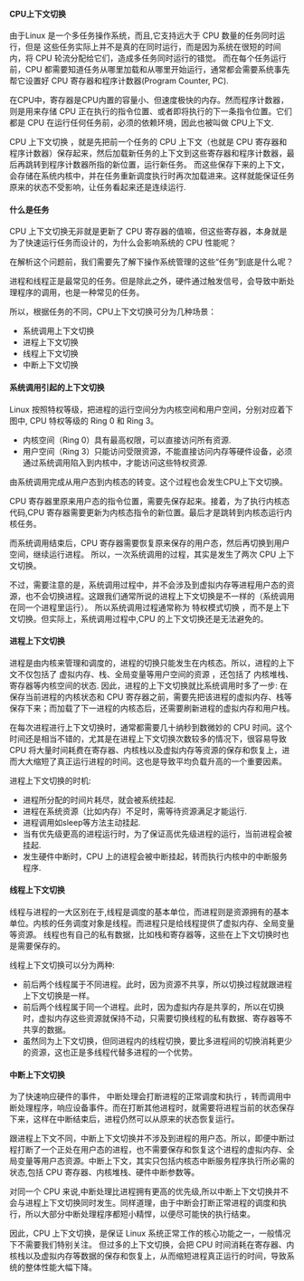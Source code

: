 #### CPU上下文切换

由于Linux 是一个多任务操作系统，而且,它支持远大于 CPU 数量的任务同时运行，但是 这些任务实际上并不是真的在同时运行，而是因为系统在很短的时间内，将 CPU 轮流分配给它们，造成多任务同时运行的错觉。 
而在每个任务运行前，CPU 都需要知道任务从哪里加载和从哪里开始运行，通常都会需要系统事先帮它设置好 CPU 寄存器和程序计数器(Program Counter, PC).

在CPU中，寄存器是CPU内置的容量小、但速度极快的内存。然而程序计数器，则是用来存储 CPU 正在执行的指令位置、或者即将执行的下一条指令位置。它们都是 CPU 在运行任何任务前，必须的依赖环境，因此也被叫做 CPU上下文.

CPU 上下文切换 ，就是先把前一个任务的 CPU 上下文（也就是 CPU 寄存器和程序计数器）保存起来，然后加载新任务的上下文到这些寄存器和程序计数器，最后再跳转到程序计数器所指的新位置，运行新任务。 而这些保存下来的上下文，会存储在系统内核中，并在任务重新调度执行时再次加载进来。这样就能保证任务原来的状态不受影响，让任务看起来还是连续运行.

#### 什么是任务

CPU 上下文切换无非就是更新了 CPU 寄存器的值嘛，但这些寄存器，本身就是为了快速运行任务而设计的，为什么会影响系统的 CPU 性能呢？ 

在解析这个问题前，我们需要先了解下操作系统管理的这些“任务”到底是什么呢？

进程和线程正是最常见的任务。但是除此之外，硬件通过触发信号，会导致中断处理程序的调用，也是一种常见的任务。

所以，根据任务的不同，CPU上下文切换可分为几种场景：

* 系统调用上下文切换
* 进程上下文切换
* 线程上下文切换
* 中断上下文切换

#### 系统调用引起的上下文切换

Linux 按照特权等级，把进程的运行空间分为内核空间和用户空间，分别对应着下图中, CPU 特权等级的 Ring 0 和 Ring 3。

* 内核空间（Ring 0）具有最高权限，可以直接访问所有资源.
* 用户空间（Ring 3）只能访问受限资源，不能直接访问内存等硬件设备，必须通过系统调用陷入到内核中，才能访问这些特权资源.

由系统调用完成从用户态到内核态的转变。这个过程也会发生CPU上下文切换。

CPU 寄存器里原来用户态的指令位置，需要先保存起来。接着，为了执行内核态代码,CPU 寄存器需要更新为内核态指令的新位置。最后才是跳转到内核态运行内核任务。

而系统调用结束后，CPU 寄存器需要恢复原来保存的用户态，然后再切换到用户空间，继续运行进程。 所以，一次系统调用的过程，其实是发生了两次 CPU 上下文切换。

不过，需要注意的是，系统调用过程中，并不会涉及到虚拟内存等进程用户态的资源，也不会切换进程。这跟我们通常所说的进程上下文切换是不一样的（系统调用在同一个进程里运行）。 所以系统调用过程通常称为 特权模式切换 ，而不是上下文切换。但实际上，系统调用过程中,CPU 的上下文切换还是无法避免的。

#### 进程上下文切换

进程是由内核来管理和调度的，进程的切换只能发生在内核态。所以，进程的上下文不仅包括了 虚拟内存、栈、全局变量等用户空间的资源 ，还包括了 内核堆栈、寄存器等内核空间的状态. 因此，进程的上下文切换就比系统调用时多了一步: 在保存当前进程的内核状态和 CPU 寄存器之前，需要先把该进程的虚拟内存、栈等保存下来；而加载了下一进程的内核态后，还需要刷新进程的虚拟内存和用户栈。

在每次进程进行上下文切换时，通常都需要几十纳秒到数微妙的 CPU 时间。这个时间还是相当不错的，尤其是在进程上下文切换次数较多的情况下，很容易导致 CPU 将大量时间耗费在寄存器、内核栈以及虚拟内存等资源的保存和恢复上，进而大大缩短了真正运行进程的时间。这也是导致平均负载升高的一个重要因素。

进程上下文切换的时机:

* 进程所分配的时间片耗尽，就会被系统挂起.
* 进程在系统资源（比如内存）不足时，需等待资源满足才能运行.
* 进程调用如sleep等方法主动挂起.
* 当有优先级更高的进程运行时，为了保证高优先级进程的运行，当前进程会被挂起.
* 发生硬件中断时，CPU 上的进程会被中断挂起，转而执行内核中的中断服务程序.

#### 线程上下文切换

线程与进程的一大区别在于,线程是调度的基本单位，而进程则是资源拥有的基本单位。内核的任务调度对象是线程。而进程只是给线程提供了虚拟内存、全局变量等资源。 线程也有自己的私有数据，比如栈和寄存器等，这些在上下文切换时也是需要保存的。

线程上下文切换可以分为两种:

* 前后两个线程属于不同进程。此时，因为资源不共享，所以切换过程就跟进程上下文切换是一样。
* 前后两个线程属于同一个进程。此时，因为虚拟内存是共享的，所以在切换时，虚拟内存这些资源就保持不动，只需要切换线程的私有数据、寄存器等不共享的数据。
* 虽然同为上下文切换，但同进程内的线程切换，要比多进程间的切换消耗更少的资源，这也正是多线程代替多进程的一个优势。

#### 中断上下文切换

为了快速响应硬件的事件， 中断处理会打断进程的正常调度和执行 ，转而调用中断处理程序，响应设备事件。而在打断其他进程时，就需要将进程当前的状态保存下来，这样在中断结束后，进程仍然可以从原来的状态恢复运行。

跟进程上下文不同，中断上下文切换并不涉及到进程的用户态。所以，即便中断过程打断了一个正处在用户态的进程，也不需要保存和恢复这个进程的虚拟内存、全局变量等用户态资源。中断上下文，其实只包括内核态中断服务程序执行所必需的状态,包括 CPU 寄存器、内核堆栈、硬件中断参数等。

对同一个 CPU 来说,中断处理比进程拥有更高的优先级,所以中断上下文切换并不会与进程上下文切换同时发生。同样道理，由于中断会打断正常进程的调度和执行，所以大部分中断处理程序都短小精悍，以便尽可能快的执行结束。

因此，CPU 上下文切换，是保证 Linux 系统正常工作的核心功能之一，一般情况下不需要我们特别关注。 但过多的上下文切换，会把 CPU 时间消耗在寄存器、内核栈以及虚拟内存等数据的保存和恢复上，从而缩短进程真正运行的时间，导致系统的整体性能大幅下降。
